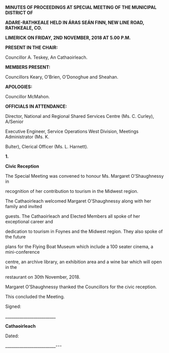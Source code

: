 **MINUTES OF PROCEEDINGS AT SPECIAL MEETING OF THE MUNICIPAL DISTRICT OF**

**ADARE-RATHKEALE HELD IN ÁRAS SEÁN FINN, NEW LINE ROAD, RATHKEALE, CO.**

**LIMERICK ON FRIDAY, 2ND** **NOVEMBER, 2018 AT 5.00 P.M.**

**PRESENT IN THE CHAIR:**

Councillor A. Teskey, An Cathaoirleach.

**MEMBERS PRESENT:**

Councillors Keary, O’Brien, O’Donoghue and Sheahan.

**APOLOGIES:**

Councillor McMahon.

**OFFICIALS IN ATTENDANCE:**

Director, National and Regional Shared Services Centre (Ms. C. Curley), A/Senior

Executive Engineer, Service Operations West Division, Meetings Administrator (Ms. K.

Bulter), Clerical Officer (Ms. L. Harnett).

**1.**

**Civic Reception**

The Special Meeting was convened to honour Ms. Margaret O’Shaughnessy in

recognition of her contribution to tourism in the Midwest region.

The Cathaoirleach welcomed Margaret O’Shaughnessy along with her family and invited

guests. The Cathaoirleach and Elected Members all spoke of her exceptional career and

dedication to tourism in Foynes and the Midwest region. They also spoke of the future

plans for the Flying Boat Museum which include a 100 seater cinema, a mini-conference

centre, an archive library, an exhibition area and a wine bar which will open in the

restaurant on 30th November, 2018.

Margaret O’Shaughnessy thanked the Councillors for the civic reception.

This concluded the Meeting.

Signed:

\_\_\_\_\_\_\_\_\_\_\_\_\_\_\_\_\_\_\_\_\_\_\_\_\_

**Cathaoirleach**

Dated:

\_\_\_\_\_\_\_\_\_\_\_\_\_\_\_\_\_\_\_\_\_\_\_\_\_---
